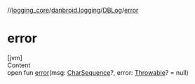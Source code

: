 //[logging_core](../../../index.md)/[danbroid.logging](../index.md)/[DBLog](index.md)/[error](error.md)



# error  
[jvm]  
Content  
open fun [error](error.md)(msg: [CharSequence](https://kotlinlang.org/api/latest/jvm/stdlib/kotlin/-char-sequence/index.html)?, error: [Throwable](https://kotlinlang.org/api/latest/jvm/stdlib/kotlin/-throwable/index.html)? = null)  



